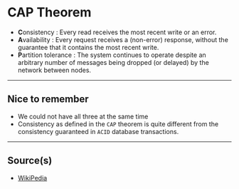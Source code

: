 # CAP Theorem

- **C**onsistency : Every read receives the most recent write or an error.
- **A**vailability : Every request receives a (non-error) response, without the guarantee that it contains the most recent write.
- **P**artition tolerance : The system continues to operate despite an arbitrary number of messages being dropped (or delayed) by the network between nodes.

---

## Nice to remember 
 - We could not have all three at the same time
 - Consistency as defined in the `CAP` theorem is quite different from the consistency guaranteed in `ACID` database transactions.
---

## Source(s) 
- [WikiPedia](https://en.wikipedia.org/wiki/CAP_theorem)